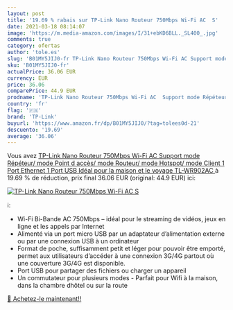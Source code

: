 ```yaml
---
layout: post
title: '19.69 % rabais sur TP-Link Nano Routeur 750Mbps Wi-Fi AC  S'
date: 2021-03-18 08:14:07
image: 'https://m.media-amazon.com/images/I/31+ebKD6BLL._SL400_.jpg'
comments: true
category: ofertas
author: 'tole.es'
slug: 'B01MY5JIJ0-fr TP-Link Nano Routeur 750Mbps Wi-Fi AC Support mode...'
sku: 'B01MY5JIJ0-fr'
actualPrice: 36.06 EUR
currency: EUR
price: 36.06
comparePrice: 44.9 EUR
prodname: 'TP-Link Nano Routeur 750Mbps Wi-Fi AC  Support mode Répéteur/ mode Point d accès/ mode Routeur/ mode Hotspot/ mode Client  1 Port Ethernet  1 Port USB  Idéal pour la maison et le voyage  TL-WR902AC '
country: 'fr'
flag: '🇫🇷'
brand: 'TP-Link'
buyurl: 'https://www.amazon.fr/dp/B01MY5JIJ0/?tag=tolees0d-21'
descuento: '19.69'
average: '36.06'
---
```


Vous avez [TP-Link Nano Routeur 750Mbps Wi-Fi AC  Support mode Répéteur/ mode Point d accès/ mode Routeur/ mode Hotspot/ mode Client  1 Port Ethernet  1 Port USB  Idéal pour la maison et le voyage  TL-WR902AC ](https://www.amazon.fr/dp/B01MY5JIJ0/?tag=tolees0d-21)  à  19.69 % de réduction, prix final  36.06 EUR (original: 44.9 EUR) ici:

[![TP-Link Nano Routeur 750Mbps Wi-Fi AC  S](https://m.media-amazon.com/images/I/31+ebKD6BLL._SL400_.jpg)](https://www.amazon.fr/dp/B01MY5JIJ0/?tag=tolees0d-21)

ℹ️:

- Wi-Fi Bi-Bande AC 750Mbps – idéal pour le streaming de vidéos, jeux en ligne et les appels par Internet
- Alimenté via un port micro USB par un adaptateur d’alimentation externe ou par une connexion USB à un ordinateur
- Format de poche, suffisamment petit et léger pour pouvoir être emporté, permet aux utilisateurs d’accéder à une connexion 3G/4G partout où une couverture 3G/4G est disponible.
- Port USB pour partager des fichiers ou charger un appareil
- Un commutateur pour plusieurs modes - Parfait pour Wifi à la maison, dans la chambre dhôtel ou sur la route

[🛒 Achetez-le maintenant!!](https://www.amazon.fr/dp/B01MY5JIJ0/?tag=tolees0d-21)
